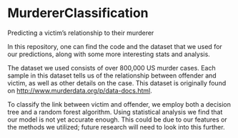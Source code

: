 # MurdererClassification
Predicting a victim’s relationship to their murderer

In this repository, one can find the code and the dataset that we used for our predictions, along with some more interesting stats and analysis.

The dataset we used consists of over 800,000 US murder cases. Each sample in this dataset tells us of the relationship between offender and victim, as well as other details on the case. This dataset is originally found on http://www.murderdata.org/p/data-docs.html.

To classify the link between victim and offender, we employ both a decision tree and a random forest algorithm. Using statistical analysis we find that our model is not yet accurate enough. This could be due to our features or the methods we utilized; future research will need to look into this further.
